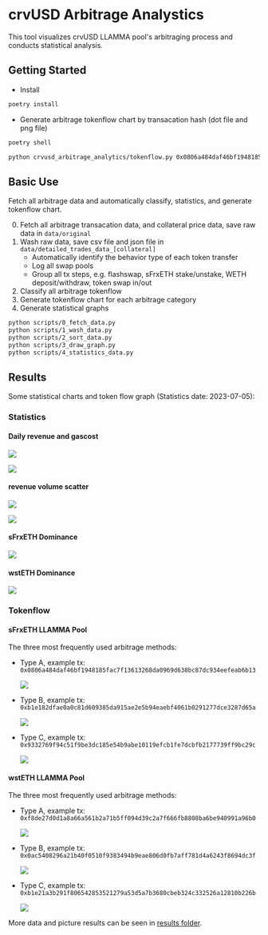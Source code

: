 # crvUSD Arbitrage Analystics

This tool visualizes crvUSD LLAMMA pool's arbitraging process and conducts statistical analysis.

## Getting Started

- Install

```sh
poetry install
```

- Generate arbitrage tokenflow chart by transacation hash (dot file and png file)

```sh
poetry shell

python crvusd_arbitrage_analytics/tokenflow.py 0x0806a484daf46bf1948185fac7f13613268da0969d638bc87dc934eefeab6b13
```

## Basic Use

Fetch all arbitrage data and automatically classify, statistics, and generate tokenflow chart.

0. Fetch all arbitrage transacation data, and collateral price data, save raw data in `data/original`
1. Wash raw data, save csv file and json file in `data/detailed_trades_data_[collateral]`
   - Automatically identify the behavior type of each token transfer
   - Log all swap pools
   - Group all tx steps, e.g. flashswap, sFrxETH stake/unstake, WETH deposit/withdraw, token swap in/out
2. Classify all arbitrage tokenflow
3. Generate tokenflow chart for each arbitrage category
4. Generate statistical graphs

```sh
python scripts/0_fetch_data.py
python scripts/1_wash_data.py
python scripts/2_sort_data.py
python scripts/3_draw_graph.py
python scripts/4_statistics_data.py
```

## Results

Some statistical charts and token flow graph (Statistics date: 2023-07-05):

### Statistics

#### Daily revenue and gascost

![](./results/stat/stat_daily_revenue_gascost_sfrxeth.png)

![](./results/stat/stat_daily_revenue_gascost_wsteth.png)

#### revenue volume scatter

![](./results/stat/stat_scatter_revenue_volume_sfrxeth.png)

![](./results/stat/stat_scatter_revenue_volume_wsteth.png)

#### sFrxETH Dominance

![](./results/stat/dominance_sfrxeth.png)

#### wstETH Dominance

![](./results/stat/dominance_wsteth.png)

### Tokenflow

#### sFrxETH LLAMMA Pool

The three most frequently used arbitrage methods:

- Type A, example tx: `0x0806a484daf46bf1948185fac7f13613268da0969d638bc87dc934eefeab6b13`

  ![](./results/tokenflow/sFrxETH/0_294_0x0806a484daf46bf1948185fac7f13613268da0969d638bc87dc934eefeab6b13.png)

- Type B, example tx: `0xb1e182dfae0a0c81d609385da915ae2e5b94eaebf4061b0291277dce3287d65a`

  ![](./results/tokenflow/sFrxETH/1_238_0xb1e182dfae0a0c81d609385da915ae2e5b94eaebf4061b0291277dce3287d65a.png)

- Type C, example tx: `0x9332769f94c51f9be3dc185e54b9abe10119efcb1fe7dcbfb2177739ff9bc29c`

  ![](./results/tokenflow/sFrxETH/2_54_0x9332769f94c51f9be3dc185e54b9abe10119efcb1fe7dcbfb2177739ff9bc29c.png)

#### wstETH LLAMMA Pool

The three most frequently used arbitrage methods:

- Type A, example tx: `0xf8de27d0d1a8a66a561b2a71b5ff094d39c2a7f666fb8808ba6be940991a96b0`

  ![](./results/tokenflow/wstETH/0_117_0xf8de27d0d1a8a66a561b2a71b5ff094d39c2a7f666fb8808ba6be940991a96b0.png)

- Type B, example tx: `0x0ac5408296a21b40f0510f9383494b9eae806d0fb7aff781d4a6243f8694dc3f`

  ![](./results/tokenflow/wstETH/1_97_0x0ac5408296a21b40f0510f9383494b9eae806d0fb7aff781d4a6243f8694dc3f.png)

- Type C, example tx: `0xb1e21a3b291f806542853521279a53d5a7b3680cbeb324c332526a12810b226b`

  ![](./results/tokenflow/wstETH/2_85_0xb1e21a3b291f806542853521279a53d5a7b3680cbeb324c332526a12810b226b.png)

More data and picture results can be seen in [results folder](./results/).
